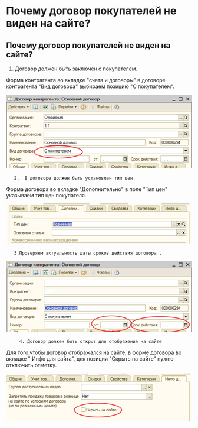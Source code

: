 # Почему договор покупателей не виден на сайте?

## Почему договор покупателей не виден на сайте?

1. Договор должен быть заключен с покупателем.

Форма контрагента во вкладке "счета и договоры" в договоре контрагента "Вид договора" выбираем позицию "С покупателем".

![&#x421; &#x43F;&#x43E;&#x43A;&#x443;&#x43F;&#x430;&#x442;&#x435;&#x43B;&#x435;&#x43C;](../.gitbook/assets/image%20%282%29.png)

       2.  В договоре должен быть установлен тип цен. 

Форма договора во вкладке "Дополнительно" в поле   "Тип цен" указываем тип цен покупателя.

![&#x423;&#x441;&#x442;&#x430;&#x43D;&#x43E;&#x432;&#x43A;&#x430; &#x442;&#x438;&#x43F;&#x430; &#x446;&#x435;&#x43D;](../.gitbook/assets/image%20%28229%29.png)

       3.Проверяем актуальность даты сроков действия договора .

![&#x421;&#x440;&#x43E;&#x43A;&#x438; &#x434;&#x435;&#x439;&#x441;&#x442;&#x432;&#x438;&#x44F; &#x434;&#x43E;&#x433;&#x43E;&#x432;&#x43E;&#x440;&#x430;](../.gitbook/assets/image%20%28262%29.png)

         4. Договор должен быть открыт для отображения на сайте

  Для того,чтобы договор отображался на сайте, в форме договора во вкладке " Инфо для сайта",   для позиции "Скрыть на сайте" нужно  отключить  отметку. 

![&#x421;&#x43A;&#x440;&#x44B;&#x442;&#x44C; &#x43D;&#x430; &#x441;&#x430;&#x439;&#x442;&#x435;](../.gitbook/assets/image%20%28416%29.png)

